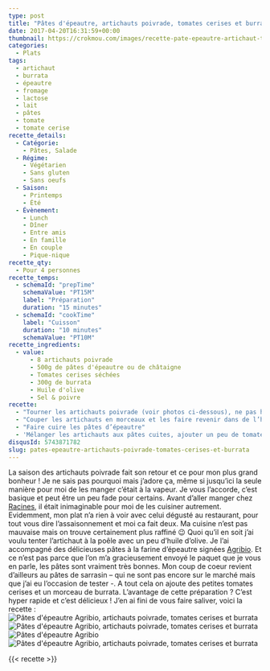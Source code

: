```yaml
---
type: post
title: "Pâtes d'épeautre, artichauts poivrade, tomates cerises et burrata"
date: 2017-04-20T16:31:59+00:00
thumbnail: https://crokmou.com/images/recette-pate-epeautre-artichaut-tomate-burrata-crokmou-blog-cuisine-voyage-1-3.jpg
categories:
  - Plats
tags:
  - artichaut
  - burrata
  - épeautre
  - fromage
  - lactose
  - lait
  - pâtes
  - tomate
  - tomate cerise
recette_details:
  - Catégorie:
    - Pâtes, Salade
  - Régime:
    - Végétarien
    - Sans gluten
    - Sans oeufs
  - Saison:
    - Printemps
    - Été
  - Évènement:
    - Lunch
    - Dîner
    - Entre amis
    - En famille
    - En couple
    - Pique-nique
recette_qty:
  - Pour 4 personnes
recette_temps:
  - schemaId: "prepTime"
    schemaValue: "PT15M"
    label: "Préparation"
    duration: "15 minutes"
  - schemaId: "cookTime"
    label: "Cuisson"
    duration: "10 minutes"
    schemaValue: "PT10M"
recette_ingredients:
  - value:
      - 8 artichauts poivrade
      - 500g de pâtes d'épeautre ou de châtaigne
      - Tomates cerises séchées
      - 300g de burrata
      - Huile d'olive
      - Sel & poivre
recette:
  - "Tourner les artichauts poivrade (voir photos ci-dessous), ne pas hésiter à les tremper dans de l’eau citronnée pour éviter l’oxydation."
  - "Couper les artichauts en morceaux et les faire revenir dans de l’huile d’olive, assaisonner."
  - "Faire cuire les pâtes d’épeautre"
  - 'Mélanger les artichauts aux pâtes cuites, ajouter un peu de tomates cerises, un généreux morceau de burrata et un filet d’huile d’olive. Saler, poivrer et servir sans attendre !     ![Tourner un artichaut poivrade ](https://crokmou.com/images/tourner-artichaut-poivrade-violet-crokmou-blog-cuisine-voyage-1-2_w8pscg.jpg "Tourner un artichaut poivrade ") ![Tourner un artichaut poivrade ](https://crokmou.com/images/tourner-artichaut-poivrade-violet-crokmou-blog-cuisine-voyage-1-4_cpkx73.jpg "Tourner un artichaut poivrade ") ![Tourner un artichaut poivrade ](https://crokmou.com/images/tourner-artichaut-poivrade-violet-crokmou-blog-cuisine-voyage-1-5_amjhb2.jpg "Tourner un artichaut poivrade ") ![Tourner un artichaut poivrade ](https://crokmou.com/images/tourner-artichaut-poivrade-violet-crokmou-blog-cuisine-voyage-1-6_u7g88x.jpg "Tourner un artichaut poivrade ") ![Tourner un artichaut poivrade ](https://crokmou.com/images/tourner-artichaut-poivrade-violet-crokmou-blog-cuisine-voyage-1-8_tcrnoj.jpg "Tourner un artichaut poivrade ")![Tourner un artichaut poivrade ](https://crokmou.com/images/tourner-artichaut-poivrade-violet-crokmou-blog-cuisine-voyage-1-10_ozwqbl.jpg "Tourner un artichaut poivrade ")'
disqusId: 5743871782
slug: pates-epeautre-artichauts-poivrade-tomates-cerises-et-burrata
---
```


La saison des artichauts poivrade fait son retour et ce pour mon plus grand bonheur ! Je ne sais pas pourquoi mais j’adore ça, même si jusqu’ici la seule manière pour moi de les manger c’était à la vapeur. Je vous l’accorde, c’est basique et peut être un peu fade pour certains. Avant d’aller manger chez [Racines](http://www.crokmou.com/2017/04/racines-un-restaurant-italien-pas-comme-les-autres-bruxelles), il était inimaginable pour moi de les cuisiner autrement. Evidemment, mon plat n’a rien à voir avec celui dégusté au restaurant, pour tout vous dire l’assaisonnement et moi ca fait deux. Ma cuisine n’est pas mauvaise mais on trouve certainement plus raffiné 😉 Quoi qu’il en soit j’ai voulu tenter l’artichaut à la poêle avec un peu d’huile d’olive. Je l’ai accompagné des délicieuses pâtes à la farine d’épeautre signées [Agribio](http://agribio.be/). Et ce n’est pas parce que l’on m’a gracieusement envoyé le paquet que je vous en parle, les pâtes sont vraiment très bonnes. Mon coup de coeur revient d’ailleurs au pâtes de sarrasin – qui ne sont pas encore sur le marché mais que j’ai eu l’occasion de tester -. A tout cela on ajoute des petites tomates cerises et un morceau de burrata. L’avantage de cette préparation ? C’est hyper rapide et c’est délicieux ! J’en ai fini de vous faire saliver, voici la recette :   ![Pâtes d'épeautre Agribio, artichauts poivrade, tomates cerises et burrata](https://crokmou.com/images/recette-pate-epeautre-artichaut-tomate-burrata-crokmou-blog-cuisine-voyage-1-2_nq9p5e.jpg "Pâtes d'épeautre Agribio, artichauts poivrade, tomates cerises et burrata") ![Pâtes d'épeautre Agribio, artichauts poivrade, tomates cerises et burrata](https://crokmou.com/images/recette-pate-epeautre-artichaut-tomate-burrata-crokmou-blog-cuisine-voyage-1-1_lk4h7f.jpg "Pâtes d'épeautre Agribio, artichauts poivrade, tomates cerises et burrata")![Pâtes d'épeautre Agribio](https://crokmou.com/images/recette-pate-epeautre-artichaut-tomate-burrata-crokmou-blog-cuisine-voyage-1_cexgr5.jpg)![Pâtes d'épeautre Agribio, artichauts poivrade, tomates cerises et burrata](https://crokmou.com/images/tourner-artichaut-poivrade-violet-crokmou-blog-cuisine-voyage-1_pyo6zp.jpg "Pâtes d'épeautre Agribio, artichauts poivrade, tomates cerises et burrata")


{{< recette >}}
